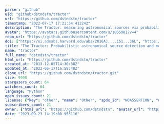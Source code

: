 ```yaml
---
parser: "github"
uid: "github/dstndstn/tractor"
url: "https://github.com/dstndstn/tractor"
timestamp: "2022-07-17 17:21:54.412242"
description: "The Tractor: measuring astronomical sources via probabilistic inference"
avatar: "https://avatars.githubusercontent.com/u/1065981?v=4"
repo_url: "https://github.com/dstndstn/tractor"
doi: ["https://ui.adsabs.harvard.edu/abs/2016AJ....151...36L", "https://ui.adsabs.harvard.edu/abs/2016ascl.soft04008L/abstract"]
title: "The Tractor: Probabilistic astronomical source detection and measurement"
name: "tractor"
full_name: "dstndstn/tractor"
html_url: "https://github.com/dstndstn/tractor"
created_at: "2013-12-05T14:30:38Z"
updated_at: "2022-06-17T16:58:40Z"
clone_url: "https://github.com/dstndstn/tractor.git"
size: 9998
stargazers_count: 64
watchers_count: 64
language: "Python"
open_issues_count: 21
license: {"key": "other", "name": "Other", "spdx_id": "NOASSERTION", "url": null, "node_id": "MDc6TGljZW5zZTA="}
subscribers_count: 21
owner: {"html_url": "https://github.com/dstndstn", "avatar_url": "https://avatars.githubusercontent.com/u/1065981?v=4", "login": "dstndstn", "type": "User"}
date: "2023-09-23 14:19:00.953116"
---
```

